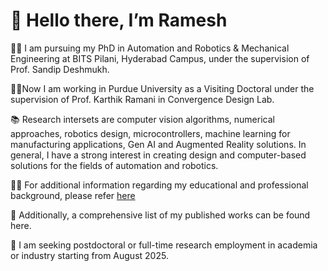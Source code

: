 # 👋 Hello there, I’m Ramesh
🧑‍🔬 I am pursuing my PhD in Automation and Robotics & Mechanical Engineering at BITS Pilani, Hyderabad Campus, under the supervision of Prof. Sandip Deshmukh.

👨‍💻Now I am working in Purdue University as a Visiting Doctoral under the supervision of Prof. Karthik Ramani in Convergence Design Lab.

📚 Research intersets are computer vision algorithms, numerical approaches, robotics design, microcontrollers, machine learning for manufacturing applications, Gen AI and Augmented Reality solutions. In general, I have a strong interest in creating design and computer-based solutions for the fields of automation and robotics.

🧑‍🎓 For additional information regarding my educational and professional background, please refer [here](https://kakiramesh.github.io/Ram//publications/)

📝 Additionally, a comprehensive list of my published works can be found here.

🤝 I am seeking postdoctoral or full-time research employment in academia or industry starting from August 2025.
